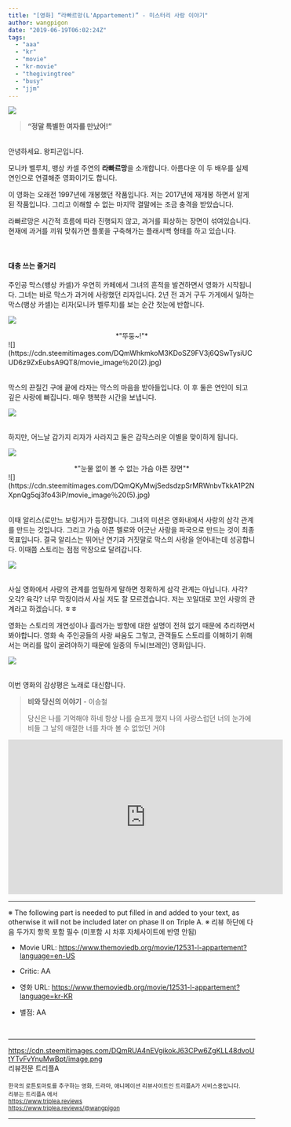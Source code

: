 ```yaml
---
title: "[영화] “라빠르망(L'Appartement)” - 미스터리 사랑 이야기"
author: wangpigon
date: "2019-06-19T06:02:24Z"
tags:
  - "aaa"
  - "kr"
  - "movie"
  - "kr-movie"
  - "thegivingtree"
  - "busy"
  - "jjm"
---
```

![](https://cdn.steemitimages.com/DQmU6mSeiVzntc64khqqFkQ2kRoJK9oCP7S33CRZSUZnCBs/V1700247p_01.gif)


> **“정말 특별한 여자를 만났어!”**


<br>안녕하세요. 왕피곤입니다.

모니카 벨루치, 뱅상 카셀 주연의 **라빠르망**을 소개합니다. 아름다운 이 두 배우를 실제 연인으로 연결해준 영화이기도 합니다. 

이 영화는 오래전 1997년에 개봉했던 작품입니다. 저는 2017년에 재개봉 하면서 알게된 작품입니다. 그리고 이해할 수 없는 마지막 결말에는 조금 충격을 받았습니다.

라빠르망은 시간적 흐름에 따라 진행되지 않고, 과거를 회상하는 장면이 섞여있습니다. 현재에 과거를 끼워 맞춰가면 플롯을 구축해가는 플래시백 형태를 하고 있습니다.

<br>

#### 대충 쓰는 줄거리
주인공 막스(뱅상 카셀)가 우연히 카페에서 그녀의 흔적을 발견하면서 영화가 시작됩니다. 그녀는 바로 막스가 과거에 사랑했던 리자입니다.  2년 전 과거 구두 가게에서 일하는 막스(뱅상 카셀)는 리자(모니카 벨루치)를 보는 순간 첫눈에 반합니다. 

![](https://cdn.steemitimages.com/DQmQCMYiwDnngnH3CWNqV5E663r7mLyZj2XjgSFqcXSjS79/movie_image％20(3).jpg)
<center>*"뚜둥~!"*</center>
![](https://cdn.steemitimages.com/DQmWhkmkoM3KDoSZ9FV3j6QSwTysiUCUD6z9ZxEubsA9QT8/movie_image％20(2).jpg)

<br>막스의 끈질긴 구애 끝에 라자는 막스의 마음을 받아들입니다. 이 후 둘은 연인이 되고 깊은 사랑에 빠집니다. 매우 행복한 시간을 보냅니다.

![](https://cdn.steemitimages.com/DQmPRSXZ67yN311EsPQD3Ewx5Bgqi9SxGAiCmH3ZkZB8pYy/50c622d145f26d4c5b807d4bb7ad0aec0c0c2158.jpeg)

<br>하지만, 어느날 갑가지 리자가 사라지고 둘은 갑작스러운 이별을 맞이하게 됩니다.

![](https://cdn.steemitimages.com/DQmPhNbKGzsYzHZnU6zJXXpKb32d8NFgoQJqqkzGY9mBgV8/movie_image％20(6).jpg)
<center>*"눈물 없이 볼 수 없는 가슴 아픈 장면"*</center>
![](https://cdn.steemitimages.com/DQmQKyMwjSedsdzpSrMRWnbvTkkA1P2NXpnQg5qj3fo43iP/movie_image％20(5).jpg)

<br>이때 알리스(로만느 보링거)가 등장합니다. 그녀의 미션은 영화내에서 사랑의 삼각 관계를 만드는 것입니다. 그리고 가슴 아픈 멜로와 어긋난 사랑을 파국으로 만드는 것이 최종 목표입니다.  결국 알리스는 뛰어난 연기과 거짓말로 막스의 사랑을 얻어내는데 성공합니다. 이때쯤 스토리는 점점 막장으로 달려갑니다. 

![](https://cdn.steemitimages.com/DQmSC5rrYkhH7dMuFQXKCCgFLUJ96M9YwBEPFrE8W7L3shM/movie_image％20(8).jpg)

<br>사실 영화에서 사랑의 관계를 엄밀하게 말하면 정확하게 삼각 관계는 아닙니다. 사각? 오각? 육각? 너무 막장이라서 사실 저도 잘 모르겠습니다. 저는 꼬일대로 꼬인 사랑의 관계라고 하겠습니다. ㅎㅎ

영화는 스토리의 개연성이나 흘러가는 방향에 대한 설명이 전혀 없기 때문에 추리하면서 봐야합니다. 영화 속 주인공들의 사랑 싸움도 그렇고, 관객들도 스토리를 이해하기 위해서는 머리를 많이 굴려야하기 때문에 일종의 두뇌(브레인) 영화입니다.

![](https://cdn.steemitimages.com/DQmeH5QeD1C33pE4tQ3x9njNcKN7dwCPtath7Pwia73k4Zg/movie_image％20(1).jpg)

<br>이번 영화의 감상평은 노래로 대신합니다.

> **비와 당신의 이야기** - 이승철
>
> 당신은 나를 기억해야 하네
> 항상 나를 슬프게 했지
> 나의 사랑스럽던
> 너의 눈가에 비들
> 그 날의 애절한 너를
> 차마 볼 수 없었던 거야

<iframe width="560" height="315" src="https://www.youtube.com/embed/wGIIMl4dv-k" frameborder="0" allow="accelerometer; autoplay; encrypted-media; gyroscope; picture-in-picture" allowfullscreen></iframe>

---
※ The following part is needed to put filled in and added to your text, as otherwise it will not be included later on phase II on Triple A.
※ 리뷰 하단에 다음 두가지 항목 포함 필수 (미포함 시 차후 자체사이트에 반영 안됨)

* Movie URL: https://www.themoviedb.org/movie/12531-l-appartement?language=en-US
* Critic: AA

* 영화 URL: https://www.themoviedb.org/movie/12531-l-appartement?language=kr-KR
* 별점: AA

<br><hr><div class=pull-left>https://cdn.steemitimages.com/DQmRUA4nEVgikokJ63CPw6ZgKLL48dvoUtYTvFvYnuMwBpt/image.png</div>리뷰전문 트리플A<br><br><sub>한국의 로튼토마토를 추구하는 영화, 드라마, 애니메이션 리뷰사이트인 트리플A가 서비스중입니다.<br>리뷰는 트리플A 에서<br>https://www.triplea.reviews<br>https://www.triplea.reviews/@wangpigon</sub><br><hr>